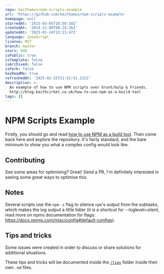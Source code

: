 ```yaml
---
repo: keithamus/npm-scripts-example
url: 'https://github.com/keithamus/npm-scripts-example'
homepage: null
starredAt: '2015-03-05T18:59:18Z'
createdAt: '2014-12-09T08:24:26Z'
updatedAt: '2025-01-24T13:21:47Z'
language: JavaScript
license: MIT
branch: master
stars: 848
isPublic: true
isTemplate: false
isArchived: false
isFork: false
hasReadMe: true
refreshedAt: '2025-02-25T21:52:51.232Z'
description: >-
  An example of how to use NPM scripts over Grunt/Gulp & Friends.
  http://blog.keithcirkel.co.uk/how-to-use-npm-as-a-build-tool
tags: []
---
```


# NPM Scripts Example



Firstly, you should go and read [how to use NPM as a build tool][post]. Then
come back here and explore the repository. It's fairly standard, and the bare
minimum to show you what a complex config would look like.

## Contributing

See some areas for optimising? Great! Send a PR, I'm definitely interested in
seeing some great ways to optimise this.

## Notes

Several scripts use the `npm` `-s` flag to silence `npm`'s output from the subtasks, which makes the log output a little tidier (it is a shortcut for --loglevel=silent, read more on npms documentation for flags: https://docs.npmjs.com/misc/config#default-configs).

[post]: https://www.keithcirkel.co.uk/how-to-use-npm-as-a-build-tool/

## Tips and tricks

Some issues were created in order to discuss or share solutions for additional situations.

These tips and tricks will be documented inside the [`/tips`](tips) folder inside their own `.md` files.
